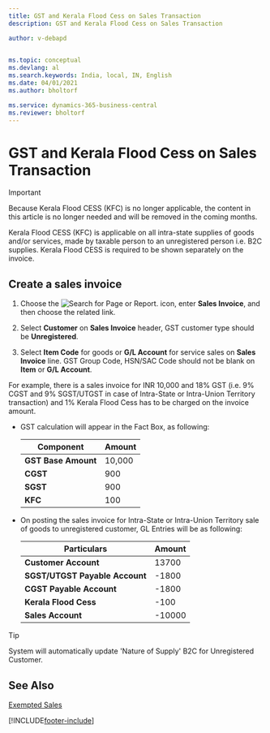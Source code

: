 ```yaml
---
title: GST and Kerala Flood Cess on Sales Transaction
description: GST and Kerala Flood Cess on Sales Transaction

author: v-debapd

    
ms.topic: conceptual
ms.devlang: al
ms.search.keywords: India, local, IN, English
ms.date: 04/01/2021
ms.author: bholtorf

ms.service: dynamics-365-business-central
ms.reviewer: bholtorf
---
```

# GST and Kerala Flood Cess on Sales Transaction

> [!IMPORTANT]
> Because Kerala Flood CESS (KFC) is no longer applicable, the content in this article is no longer needed and will be removed in the coming months. 


Kerala Flood CESS (KFC) is applicable on all intra-state supplies of goods and/or services, made by taxable person to an unregistered person i.e. B2C supplies. Kerala Flood CESS is required to be shown separately on the invoice.

## Create a sales invoice

1. Choose the ![Search for Page or Report.](image/search_small.png "Search for Page or Report icon") icon, enter **Sales Invoice**, and then choose the related link.

2. Select **Customer** on **Sales Invoice** header, GST customer type should be **Unregistered**.

3. Select **Item Code** for goods or **G/L Account** for service sales on **Sales Invoice** line. GST Group Code, HSN/SAC Code should not be blank on **Item** or **G/L Account**. 

For example, there is a sales invoice for INR 10,000 and 18% GST (i.e. 9% CGST and 9% SGST/UTGST in case of Intra-State or Intra-Union Territory transaction) and 1% Kerala Flood Cess has to be charged on the invoice amount.

-  GST calculation will appear in the Fact Box, as following:
    
    |Component|Amount|
    |----------------------------------|---------------------------------------|  
    |**GST Base Amount**|10,000|  
    |**CGST**|900|  
    |**SGST**|900|
    |**KFC**|100|

- On posting the sales invoice for Intra-State or Intra-Union Territory sale of goods to unregistered customer, GL Entries will be as following:

    |Particulars|Amount|
    |----------------------------------|---------------------------------------|  
    |**Customer Account**|13700|  
    |**SGST/UTGST Payable Account**|-1800|  
    |**CGST Payable Account**|-1800|
    |**Kerala Flood Cess**|-100|
    |**Sales Account**|-10000|


> [!TIP]
> System will automatically update 'Nature of Supply' B2C for Unregistered Customer.

## See Also 
[Exempted Sales](GST-Exempted-Sales.md)

























[!INCLUDE[footer-include](../../includes/footer-banner.md)]
